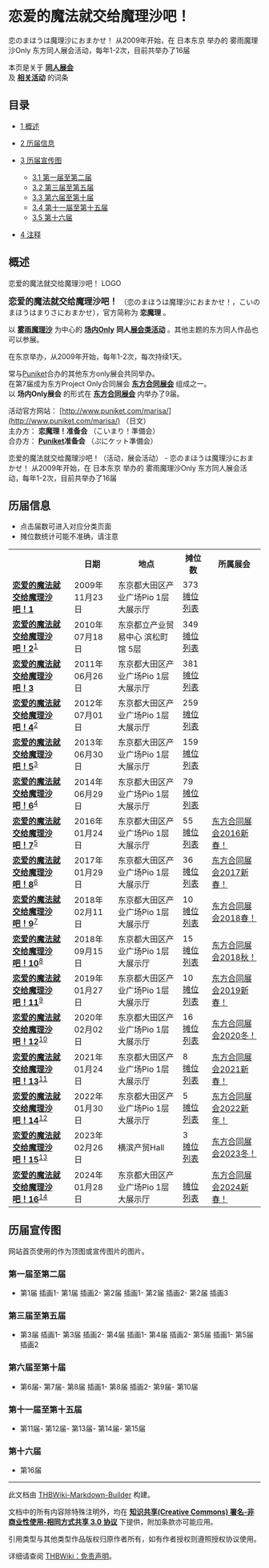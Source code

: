 # 恋爱的魔法就交给魔理沙吧！

<!-- source html: G:\repos\THBWiki-Markdown-Builder\THBWikiMarkdown\Temp\main\c\cd\ns0%3A%E6%81%8B%E7%88%B1%E7%9A%84%E9%AD%94%E6%B3%95%E5%B0%B1%E4%BA%A4%E7%BB%99%E9%AD%94%E7%90%86%E6%B2%99%E5%90%A7%EF%BC%81.html -->

恋のまほうは魔理沙におまかせ！ 从2009年开始，在 日本东京 举办的 雾雨魔理沙Only 东方同人展会活动，每年1-2次，目前共举办了16届

本页是关于 **[同人展会](./同人展会.md#展会类活动)**   
及 **[相关活动](./相关活动.md)** 的词条

## 目录

- [1 概述](#概述)
- [2 历届信息](#历届信息)
- [3 历届宣传图](#历届宣传图)

  - [3.1 第一届至第二届](#第一届至第二届)
  - [3.2 第三届至第五届](#第三届至第五届)
  - [3.3 第六届至第十届](#第六届至第十届)
  - [3.4 第十一届至第十五届](#第十一届至第十五届)
  - [3.5 第十六届](#第十六届)



- [4 注释](#注释)





## 概述
[](./文件-恋魔理LOGO.jpg.md)  [](./文件-恋魔理LOGO.jpg.md)恋爱的魔法就交给魔理沙吧！ LOGO
  
<big> **恋爱的魔法就交给魔理沙吧！** </big>（恋のまほうは魔理沙におまかせ！，こいのまほうはまりさにおまかせ），官方简称为 **恋魔理** 。  
  
  
  
  
以 **[雾雨魔理沙](./雾雨魔理沙.md)** 为中心的 **[场内Only](./场内限定展会.md#场内Only展会)**  **同人[展会类活动](./展会类活动.md#展会类活动)** 。其他主题的东方同人作品也可以参展。  
  
在东京举办，从2009年开始，每年1-2次，每次持续1天。  
  
常与[Puniket](./Puniket.md)合办的其他东方only展会共同举办。  
在第7届成为东方Project Only合同展会 **[东方合同展会](./东方合同展会.md)** 组成之一。  
以 **场内Only展会** 的形式在 **[东方合同展会](./东方合同展会.md)** 内举办了9届。  
  
  
  
  
活动官方网站： [http://www.puniket.com/marisa/](http://www.puniket.com/marisa/) （日文）  
主办方： **恋魔理！准备会** （こいまり！準備会）  
合办方： **[Puniket](./Puniket.md)准备会** （ぷにケット準備会）  
  
恋爱的魔法就交给魔理沙吧！（活动，展会活动） - 恋のまほうは魔理沙におまかせ！ 从2009年开始，在 日本东京 举办的 雾雨魔理沙Only 东方同人展会活动，每年1-2次，目前共举办了16届

## 历届信息
- 点击届数可进入对应分类页面
- 摊位数统计可能不准确，请注意


<table>
<tbody><tr><th> </th><th>日期</th><th>地点</th><th>摊位数</th><th>所属展会</th></tr>
<tr><td id="1"><b><a href="/展会作品列表?e=%E6%81%8B%E7%88%B1%E7%9A%84%E9%AD%94%E6%B3%95%E5%B0%B1%E4%BA%A4%E7%BB%99%E9%AD%94%E7%90%86%E6%B2%99%E5%90%A7%EF%BC%81%231">恋爱的魔法就交给魔理沙吧！1</a></b></td><td id="ev-1">2009年11月23日</td><td>东京都大田区产业广场Pio 1层 大展示厅</td><td>373<br><a href="./恋爱的魔法就交给魔理沙吧！-第1届摊位.md" title="恋爱的魔法就交给魔理沙吧！/第1届摊位">摊位列表</a></td><td></td></tr>
<tr><td id="2"><b><a href="/展会作品列表?e=%E6%81%8B%E7%88%B1%E7%9A%84%E9%AD%94%E6%B3%95%E5%B0%B1%E4%BA%A4%E7%BB%99%E9%AD%94%E7%90%86%E6%B2%99%E5%90%A7%EF%BC%81%232">恋爱的魔法就交给魔理沙吧！2</a></b><sup id="cite_ref-1" class="reference"><a href="#cite_note-1">1</a></sup></td><td id="ev-2">2010年07月18日</td><td>东京都立产业贸易中心 滨松町馆 5层</td><td>349<br><a href="./恋爱的魔法就交给魔理沙吧！-第2届摊位.md" title="恋爱的魔法就交给魔理沙吧！/第2届摊位">摊位列表</a></td><td></td></tr>
<tr><td id="3"><b><a href="/展会作品列表?e=%E6%81%8B%E7%88%B1%E7%9A%84%E9%AD%94%E6%B3%95%E5%B0%B1%E4%BA%A4%E7%BB%99%E9%AD%94%E7%90%86%E6%B2%99%E5%90%A7%EF%BC%81%233">恋爱的魔法就交给魔理沙吧！3</a></b></td><td id="ev-3">2011年06月26日</td><td>东京都大田区产业广场Pio 1层 大展示厅</td><td>381<br><a href="./恋爱的魔法就交给魔理沙吧！-第3届摊位.md" title="恋爱的魔法就交给魔理沙吧！/第3届摊位">摊位列表</a></td><td></td></tr>
<tr><td id="4"><b><a href="/展会作品列表?e=%E6%81%8B%E7%88%B1%E7%9A%84%E9%AD%94%E6%B3%95%E5%B0%B1%E4%BA%A4%E7%BB%99%E9%AD%94%E7%90%86%E6%B2%99%E5%90%A7%EF%BC%81%234">恋爱的魔法就交给魔理沙吧！4</a></b><sup id="cite_ref-2" class="reference"><a href="#cite_note-2">2</a></sup></td><td id="ev-4">2012年07月01日</td><td>东京都大田区产业广场Pio 1层 大展示厅</td><td>259<br><a href="./恋爱的魔法就交给魔理沙吧！-第4届摊位.md" title="恋爱的魔法就交给魔理沙吧！/第4届摊位">摊位列表</a></td><td></td></tr>
<tr><td id="5"><b><a href="/展会作品列表?e=%E6%81%8B%E7%88%B1%E7%9A%84%E9%AD%94%E6%B3%95%E5%B0%B1%E4%BA%A4%E7%BB%99%E9%AD%94%E7%90%86%E6%B2%99%E5%90%A7%EF%BC%81%235">恋爱的魔法就交给魔理沙吧！5</a></b><sup id="cite_ref-3" class="reference"><a href="#cite_note-3">3</a></sup></td><td id="ev-5">2013年06月30日</td><td>东京都大田区产业广场Pio 1层 大展示厅</td><td>159<br><a href="./恋爱的魔法就交给魔理沙吧！-第5届摊位.md" title="恋爱的魔法就交给魔理沙吧！/第5届摊位">摊位列表</a></td><td></td></tr>
<tr><td id="6"><b><a href="/展会作品列表?e=%E6%81%8B%E7%88%B1%E7%9A%84%E9%AD%94%E6%B3%95%E5%B0%B1%E4%BA%A4%E7%BB%99%E9%AD%94%E7%90%86%E6%B2%99%E5%90%A7%EF%BC%81%236">恋爱的魔法就交给魔理沙吧！6</a></b><sup id="cite_ref-4" class="reference"><a href="#cite_note-4">4</a></sup></td><td id="ev-6">2014年06月29日</td><td>东京都大田区产业广场Pio 1层 大展示厅</td><td>79<br><a href="./恋爱的魔法就交给魔理沙吧！-第6届摊位.md" title="恋爱的魔法就交给魔理沙吧！/第6届摊位">摊位列表</a></td><td></td></tr><tr><td id="7"><b><a href="/展会作品列表?e=%E6%81%8B%E7%88%B1%E7%9A%84%E9%AD%94%E6%B3%95%E5%B0%B1%E4%BA%A4%E7%BB%99%E9%AD%94%E7%90%86%E6%B2%99%E5%90%A7%EF%BC%81%237">恋爱的魔法就交给魔理沙吧！7</a></b><sup id="cite_ref-5" class="reference"><a href="#cite_note-5">5</a></sup></td><td id="">2016年01月24日</td><td>东京都大田区产业广场Pio 1层 大展示厅</td><td>55<br><a href="./恋爱的魔法就交给魔理沙吧！-第7届摊位.md" title="恋爱的魔法就交给魔理沙吧！/第7届摊位">摊位列表</a></td><td><a href="/%E4%B8%9C%E6%96%B9%E5%90%88%E5%90%8C%E5%B1%95%E4%BC%9A#1" title="东方合同展会">东方合同展会2016新春！</a></td></tr><tr><td id="8"><b><a href="/展会作品列表?e=%E6%81%8B%E7%88%B1%E7%9A%84%E9%AD%94%E6%B3%95%E5%B0%B1%E4%BA%A4%E7%BB%99%E9%AD%94%E7%90%86%E6%B2%99%E5%90%A7%EF%BC%81%238">恋爱的魔法就交给魔理沙吧！8</a></b><sup id="cite_ref-6" class="reference"><a href="#cite_note-6">6</a></sup></td><td id="">2017年01月29日</td><td>东京都大田区产业广场Pio 1层 大展示厅</td><td>36<br><a href="./恋爱的魔法就交给魔理沙吧！-第8届摊位.md" title="恋爱的魔法就交给魔理沙吧！/第8届摊位">摊位列表</a></td><td><a href="/%E4%B8%9C%E6%96%B9%E5%90%88%E5%90%8C%E5%B1%95%E4%BC%9A#2" title="东方合同展会">东方合同展会2017新春！</a></td></tr><tr><td id="9"><b><a href="/展会作品列表?e=%E6%81%8B%E7%88%B1%E7%9A%84%E9%AD%94%E6%B3%95%E5%B0%B1%E4%BA%A4%E7%BB%99%E9%AD%94%E7%90%86%E6%B2%99%E5%90%A7%EF%BC%81%239">恋爱的魔法就交给魔理沙吧！9</a></b><sup id="cite_ref-7" class="reference"><a href="#cite_note-7">7</a></sup></td><td id="">2018年02月11日</td><td>东京都大田区产业广场Pio 1层 大展示厅</td><td>10<br><a href="./恋爱的魔法就交给魔理沙吧！-第9届摊位.md" title="恋爱的魔法就交给魔理沙吧！/第9届摊位">摊位列表</a></td><td><a href="/%E4%B8%9C%E6%96%B9%E5%90%88%E5%90%8C%E5%B1%95%E4%BC%9A#3" title="东方合同展会">东方合同展会2018春！</a></td></tr><tr><td id="10"><b><a href="/展会作品列表?e=%E6%81%8B%E7%88%B1%E7%9A%84%E9%AD%94%E6%B3%95%E5%B0%B1%E4%BA%A4%E7%BB%99%E9%AD%94%E7%90%86%E6%B2%99%E5%90%A7%EF%BC%81%2310">恋爱的魔法就交给魔理沙吧！10</a></b><sup id="cite_ref-8" class="reference"><a href="#cite_note-8">8</a></sup></td><td id="">2018年09月15日</td><td>东京都大田区产业广场Pio 1层 大展示厅</td><td>15<br><a href="./恋爱的魔法就交给魔理沙吧！-第10届摊位.md" title="恋爱的魔法就交给魔理沙吧！/第10届摊位">摊位列表</a></td><td><a href="/%E4%B8%9C%E6%96%B9%E5%90%88%E5%90%8C%E5%B1%95%E4%BC%9A#4" title="东方合同展会">东方合同展会2018秋！</a></td></tr><tr><td id="11"><b><a href="/展会作品列表?e=%E6%81%8B%E7%88%B1%E7%9A%84%E9%AD%94%E6%B3%95%E5%B0%B1%E4%BA%A4%E7%BB%99%E9%AD%94%E7%90%86%E6%B2%99%E5%90%A7%EF%BC%81%2311">恋爱的魔法就交给魔理沙吧！11</a></b><sup id="cite_ref-9" class="reference"><a href="#cite_note-9">9</a></sup></td><td id="">2019年01月27日</td><td>东京都大田区产业广场Pio 1层 大展示厅</td><td>10<br><a href="./恋爱的魔法就交给魔理沙吧！-第11届摊位.md" title="恋爱的魔法就交给魔理沙吧！/第11届摊位">摊位列表</a></td><td><a href="/%E4%B8%9C%E6%96%B9%E5%90%88%E5%90%8C%E5%B1%95%E4%BC%9A#5" title="东方合同展会">东方合同展会2019新春！</a></td></tr><tr><td id="12"><b><a href="/展会作品列表?e=%E6%81%8B%E7%88%B1%E7%9A%84%E9%AD%94%E6%B3%95%E5%B0%B1%E4%BA%A4%E7%BB%99%E9%AD%94%E7%90%86%E6%B2%99%E5%90%A7%EF%BC%81%2312">恋爱的魔法就交给魔理沙吧！12</a></b><sup id="cite_ref-10" class="reference"><a href="#cite_note-10">10</a></sup></td><td id="">2020年02月02日</td><td>东京都大田区产业广场Pio 1层 大展示厅</td><td>16<br><a href="./恋爱的魔法就交给魔理沙吧！-第12届摊位.md" title="恋爱的魔法就交给魔理沙吧！/第12届摊位">摊位列表</a></td><td><a href="/%E4%B8%9C%E6%96%B9%E5%90%88%E5%90%8C%E5%B1%95%E4%BC%9A#6" title="东方合同展会">东方合同展会2020冬！</a></td></tr><tr><td id="13"><b><a href="/展会作品列表?e=%E6%81%8B%E7%88%B1%E7%9A%84%E9%AD%94%E6%B3%95%E5%B0%B1%E4%BA%A4%E7%BB%99%E9%AD%94%E7%90%86%E6%B2%99%E5%90%A7%EF%BC%81%2313">恋爱的魔法就交给魔理沙吧！13</a></b><sup id="cite_ref-11" class="reference"><a href="#cite_note-11">11</a></sup></td><td id="">2021年01月24日</td><td>东京都大田区产业广场Pio 1层 大展示厅</td><td>8<br><a href="./恋爱的魔法就交给魔理沙吧！-第13届摊位.md" title="恋爱的魔法就交给魔理沙吧！/第13届摊位">摊位列表</a></td><td><a href="/%E4%B8%9C%E6%96%B9%E5%90%88%E5%90%8C%E5%B1%95%E4%BC%9A#7" title="东方合同展会">东方合同展会2021新春！</a></td></tr><tr><td id="14"><b><a href="/展会作品列表?e=%E6%81%8B%E7%88%B1%E7%9A%84%E9%AD%94%E6%B3%95%E5%B0%B1%E4%BA%A4%E7%BB%99%E9%AD%94%E7%90%86%E6%B2%99%E5%90%A7%EF%BC%81%2314">恋爱的魔法就交给魔理沙吧！14</a></b><sup id="cite_ref-12" class="reference"><a href="#cite_note-12">12</a></sup></td><td id="">2022年01月30日</td><td>东京都大田区产业广场Pio 1层 大展示厅</td><td>5<br><a href="./恋爱的魔法就交给魔理沙吧！-第14届摊位.md" title="恋爱的魔法就交给魔理沙吧！/第14届摊位">摊位列表</a></td><td><a href="/%E4%B8%9C%E6%96%B9%E5%90%88%E5%90%8C%E5%B1%95%E4%BC%9A#8" title="东方合同展会">东方合同展会2022新年！</a></td></tr><tr><td id="15"><b><a href="/展会作品列表?e=%E6%81%8B%E7%88%B1%E7%9A%84%E9%AD%94%E6%B3%95%E5%B0%B1%E4%BA%A4%E7%BB%99%E9%AD%94%E7%90%86%E6%B2%99%E5%90%A7%EF%BC%81%2315">恋爱的魔法就交给魔理沙吧！15</a></b><sup id="cite_ref-13" class="reference"><a href="#cite_note-13">13</a></sup></td><td id="">2023年02月26日</td><td>横滨产贸Hall</td><td>3<br><a href="/index.php?title=%E6%81%8B%E7%88%B1%E7%9A%84%E9%AD%94%E6%B3%95%E5%B0%B1%E4%BA%A4%E7%BB%99%E9%AD%94%E7%90%86%E6%B2%99%E5%90%A7%EF%BC%81/%E7%AC%AC15%E5%B1%8A%E6%91%8A%E4%BD%8D&amp;action=edit&amp;redlink=1" class="new" title="恋爱的魔法就交给魔理沙吧！/第15届摊位（页面不存在）">摊位列表</a></td><td><a href="/%E4%B8%9C%E6%96%B9%E5%90%88%E5%90%8C%E5%B1%95%E4%BC%9A#9" title="东方合同展会">东方合同展会2023冬！</a></td></tr><tr><td id="16"><b><a href="/展会作品列表?e=%E6%81%8B%E7%88%B1%E7%9A%84%E9%AD%94%E6%B3%95%E5%B0%B1%E4%BA%A4%E7%BB%99%E9%AD%94%E7%90%86%E6%B2%99%E5%90%A7%EF%BC%81%2316">恋爱的魔法就交给魔理沙吧！16</a></b><sup id="cite_ref-14" class="reference"><a href="#cite_note-14">14</a></sup></td><td id="">2024年01月28日</td><td>东京都大田区产业广场Pio 1层 大展示厅</td><td><br><a href="/index.php?title=%E6%81%8B%E7%88%B1%E7%9A%84%E9%AD%94%E6%B3%95%E5%B0%B1%E4%BA%A4%E7%BB%99%E9%AD%94%E7%90%86%E6%B2%99%E5%90%A7%EF%BC%81/%E7%AC%AC16%E5%B1%8A%E6%91%8A%E4%BD%8D&amp;action=edit&amp;redlink=1" class="new" title="恋爱的魔法就交给魔理沙吧！/第16届摊位（页面不存在）">摊位列表</a></td><td><a href="/%E4%B8%9C%E6%96%B9%E5%90%88%E5%90%8C%E5%B1%95%E4%BC%9A#10" title="东方合同展会">东方合同展会2024新春！</a></td></tr>
</tbody></table>



## 历届宣传图
  
网站首页使用的作为顶图或宣传图片的图片。
  


### 第一届至第二届
- [](./文件-恋魔理1插画2.jpg.md)第1届 插画1- [](./文件-恋魔理1插画1.jpg.md)第1届 插画2- [](./文件-恋魔理2插画1.jpg.md)第2届 插画1- [](./文件-恋魔理2插画2.jpg.md)第2届 插画2- [](./文件-恋魔理2插画3.jpg.md)第2届 插画3


### 第三届至第五届
- [](./文件-恋魔理3插画1.jpg.md)第3届 插画1- [](./文件-恋魔理3插画2.jpg.md)第3届 插画2- [](./文件-恋魔理4插画1.jpg.md)第4届 插画1- [](./文件-恋魔理4插画2.jpg.md)第4届 插画2- [](./文件-恋魔理5插画1.jpg.md)第5届 插画1- [](./文件-恋魔理5插画2.jpg.md)第5届 插画2


### 第六届至第十届
- [](./文件-恋魔理6插画.jpg.md)第6届- [](./文件-恋魔理7插画.jpg.md)第7届- [](./文件-恋魔理8插画1.jpg.md)第8届 插画1- [](./文件-恋魔理8插画2.jpg.md)第8届 插画2- [](./文件-恋魔理9.jpg.md)第9届- [](./文件-恋魔理10.jpg.md)第10届


### 第十一届至第十五届
- [](./文件-恋魔理11插画.jpg.md)第11届- [](./文件-恋魔理12插画.jpg.md)第12届- [](./文件-恋魔理13插画.jpg.md)第13届- [](./文件-恋魔理14插画.jpg.md)第14届- [](./文件-恋魔理15插画.jpg.md)第15届


### 第十六届
- [](./文件-恋魔理16插画.jpg.md)第16届


[^cite_note-1]: 与[红之广场4](./红之广场.md)共同举办。

  
  






---

此文档由 [THBWiki-Markdown-Builder](https://github.com/Delsin-Yu/THBWiki-Markdown-Builder) 构建。

文档中的所有内容除特殊注明外，均在 [**知识共享(Creative Commons) 署名-非商业性使用-相同方式共享 3.0 协议**](https://creativecommons.org/licenses/by-sa/3.0/deed.zh-hans) 下提供，附加条款亦可能应用。

引用类型与其他类型作品版权归原作者所有，如有作者授权则遵照授权协议使用。

详细请查阅 [THBWiki：免责声明](https://thbwiki.cc/THBWiki:%E5%85%8D%E8%B4%A3%E5%A3%B0%E6%98%8E)。

